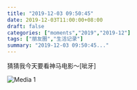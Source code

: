 ```yaml
---
title: "2019-12-03 09:50:45"
date: 2019-12-03T11:00:00+08:00
draft: false
categories: ["moments","2019","2019-12"]
tags: ["朋友圈","生活记录"]
summary: "2019-12-03 09:50:45..."
---
```


猜猜我今天要看神马电影～[呲牙]

![Media 1](/Moments/photos/2019-12-03/201912030950450.jpg)

